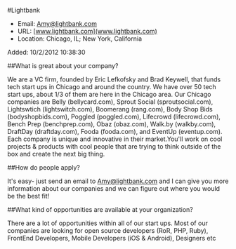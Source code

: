 
#Lightbank

* Email: [Amy@lightbank.com](mailto:Amy@lightbank.com)
* URL: [www.lightbank.com](www.lightbank.com)
* Location: Chicago, IL; New York, California

Added: 10/2/2012 10:38:30

##What is great about your company?

We are a VC firm, founded by Eric Lefkofsky and Brad Keywell, that funds tech start ups in Chicago and around the country. We have over 50 tech start ups, about 1/3 of them are here in the Chicago area. Our Chicago companies are Belly (bellycard.com), Sprout Social (sproutsocial.com), Lightswtich (lightswitch.com), Boomerang (rang.com), Body Shop Bids (bodyshopbids.com), Poggled (poggled.com), Lifecrowd (lifecrowd.com), Bench Prep (benchprep.com), Obaz (obaz.com), Walk.by (walkby.com), DraftDay (draftday.com), Fooda (fooda.com), and EventUp (eventup.com). Each company is unique and innovative in their market.You'll work on cool projects & products with cool people that are trying to think outside of the box and create the next big thing. 

##How do people apply?

It's easy- just send an email to Amy@lightbank.com and I can give you more information about our companies and we can figure out where you would be the best fit! 

##What kind of opportunities are available at your organization?

There are a lot of opportunities within all of our start ups. Most of our companies are looking for open source developers (RoR, PHP, Ruby), FrontEnd Developers, Mobile Developers (iOS & Android), Designers etc

		